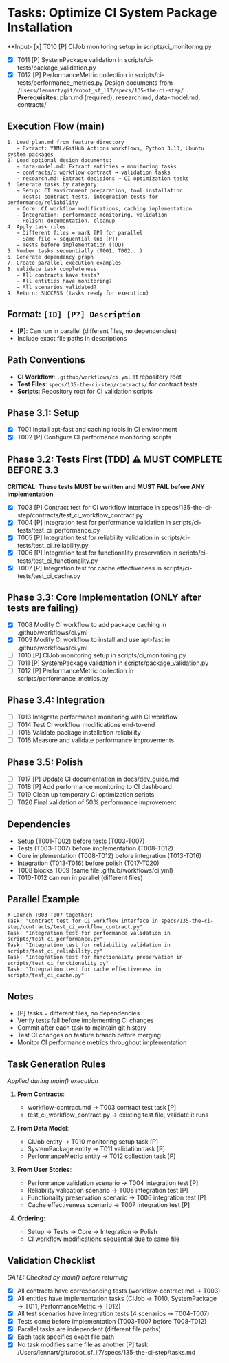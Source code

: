 # Tasks: Optimize CI System Package Installation

**Input- [x] T010 [P] CIJob monitoring setup in scripts/ci_monitoring.py
- [x] T011 [P] SystemPackage validation in scripts/ci-tests/package_validation.py
- [x] T012 [P] PerformanceMetric collection in scripts/ci-tests/performance_metrics.py Design documents from `/Users/lennart/git/robot_sf_ll7/specs/135-the-ci-step/`
**Prerequisites**: plan.md (required), research.md, data-model.md, contracts/

## Execution Flow (main)
```
1. Load plan.md from feature directory
   → Extract: YAML/GitHub Actions workflows, Python 3.13, Ubuntu system packages
2. Load optional design documents:
   → data-model.md: Extract entities → monitoring tasks
   → contracts/: workflow contract → validation tasks
   → research.md: Extract decisions → CI optimization tasks
3. Generate tasks by category:
   → Setup: CI environment preparation, tool installation
   → Tests: contract tests, integration tests for performance/reliability
   → Core: CI workflow modifications, caching implementation
   → Integration: performance monitoring, validation
   → Polish: documentation, cleanup
4. Apply task rules:
   → Different files = mark [P] for parallel
   → Same file = sequential (no [P])
   → Tests before implementation (TDD)
5. Number tasks sequentially (T001, T002...)
6. Generate dependency graph
7. Create parallel execution examples
8. Validate task completeness:
   → All contracts have tests?
   → All entities have monitoring?
   → All scenarios validated?
9. Return: SUCCESS (tasks ready for execution)
```

## Format: `[ID] [P?] Description`
- **[P]**: Can run in parallel (different files, no dependencies)
- Include exact file paths in descriptions

## Path Conventions
- **CI Workflow**: `.github/workflows/ci.yml` at repository root
- **Test Files**: `specs/135-the-ci-step/contracts/` for contract tests
- **Scripts**: Repository root for CI validation scripts

## Phase 3.1: Setup
- [x] T001 Install apt-fast and caching tools in CI environment
- [x] T002 [P] Configure CI performance monitoring scripts

## Phase 3.2: Tests First (TDD) ⚠️ MUST COMPLETE BEFORE 3.3
**CRITICAL: These tests MUST be written and MUST FAIL before ANY implementation**
- [x] T003 [P] Contract test for CI workflow interface in specs/135-the-ci-step/contracts/test_ci_workflow_contract.py
- [x] T004 [P] Integration test for performance validation in scripts/ci-tests/test_ci_performance.py
- [x] T005 [P] Integration test for reliability validation in scripts/ci-tests/test_ci_reliability.py
- [x] T006 [P] Integration test for functionality preservation in scripts/ci-tests/test_ci_functionality.py
- [x] T007 [P] Integration test for cache effectiveness in scripts/ci-tests/test_ci_cache.py

## Phase 3.3: Core Implementation (ONLY after tests are failing)
- [x] T008 Modify CI workflow to add package caching in .github/workflows/ci.yml
- [x] T009 Modify CI workflow to install and use apt-fast in .github/workflows/ci.yml
- [ ] T010 [P] CIJob monitoring setup in scripts/ci_monitoring.py
- [ ] T011 [P] SystemPackage validation in scripts/package_validation.py
- [ ] T012 [P] PerformanceMetric collection in scripts/performance_metrics.py

## Phase 3.4: Integration
- [ ] T013 Integrate performance monitoring with CI workflow
- [ ] T014 Test CI workflow modifications end-to-end
- [ ] T015 Validate package installation reliability
- [ ] T016 Measure and validate performance improvements

## Phase 3.5: Polish
- [ ] T017 [P] Update CI documentation in docs/dev_guide.md
- [ ] T018 [P] Add performance monitoring to CI dashboard
- [ ] T019 Clean up temporary CI optimization scripts
- [ ] T020 Final validation of 50% performance improvement

## Dependencies
- Setup (T001-T002) before tests (T003-T007)
- Tests (T003-T007) before implementation (T008-T012)
- Core implementation (T008-T012) before integration (T013-T016)
- Integration (T013-T016) before polish (T017-T020)
- T008 blocks T009 (same file .github/workflows/ci.yml)
- T010-T012 can run in parallel (different files)

## Parallel Example
```
# Launch T003-T007 together:
Task: "Contract test for CI workflow interface in specs/135-the-ci-step/contracts/test_ci_workflow_contract.py"
Task: "Integration test for performance validation in scripts/test_ci_performance.py"
Task: "Integration test for reliability validation in scripts/test_ci_reliability.py"
Task: "Integration test for functionality preservation in scripts/test_ci_functionality.py"
Task: "Integration test for cache effectiveness in scripts/test_ci_cache.py"
```

## Notes
- [P] tasks = different files, no dependencies
- Verify tests fail before implementing CI changes
- Commit after each task to maintain git history
- Test CI changes on feature branch before merging
- Monitor CI performance metrics throughout implementation

## Task Generation Rules
*Applied during main() execution*

1. **From Contracts**:
   - workflow-contract.md → T003 contract test task [P]
   - test_ci_workflow_contract.py → existing test file, validate it runs

2. **From Data Model**:
   - CIJob entity → T010 monitoring setup task [P]
   - SystemPackage entity → T011 validation task [P]
   - PerformanceMetric entity → T012 collection task [P]

3. **From User Stories**:
   - Performance validation scenario → T004 integration test [P]
   - Reliability validation scenario → T005 integration test [P]
   - Functionality preservation scenario → T006 integration test [P]
   - Cache effectiveness scenario → T007 integration test [P]

4. **Ordering**:
   - Setup → Tests → Core → Integration → Polish
   - CI workflow modifications sequential due to same file

## Validation Checklist
*GATE: Checked by main() before returning*

- [x] All contracts have corresponding tests (workflow-contract.md → T003)
- [x] All entities have implementation tasks (CIJob → T010, SystemPackage → T011, PerformanceMetric → T012)
- [x] All test scenarios have integration tests (4 scenarios → T004-T007)
- [x] Tests come before implementation (T003-T007 before T008-T012)
- [x] Parallel tasks are independent (different file paths)
- [x] Each task specifies exact file path
- [x] No task modifies same file as another [P] task</content>
<parameter name="filePath">/Users/lennart/git/robot_sf_ll7/specs/135-the-ci-step/tasks.md
